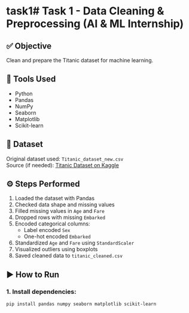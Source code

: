 # task1# Task 1 - Data Cleaning & Preprocessing (AI & ML Internship)

## ✅ Objective
Clean and prepare the Titanic dataset for machine learning.

## 🧰 Tools Used
- Python
- Pandas
- NumPy
- Seaborn
- Matplotlib
- Scikit-learn

## 📁 Dataset
Original dataset used: `Titanic_dataset_new.csv`  
Source (if needed): [Titanic Dataset on Kaggle](https://www.kaggle.com/datasets/yasserh/titanic-dataset)

## ⚙️ Steps Performed
1. Loaded the dataset with Pandas
2. Checked data shape and missing values
3. Filled missing values in `Age` and `Fare`
4. Dropped rows with missing `Embarked`
5. Encoded categorical columns:
   - Label encoded `Sex`
   - One-hot encoded `Embarked`
6. Standardized `Age` and `Fare` using `StandardScaler`
7. Visualized outliers using boxplots
8. Saved cleaned data to `titanic_cleaned.csv`

## ▶️ How to Run

### 1. Install dependencies:
```bash
pip install pandas numpy seaborn matplotlib scikit-learn
